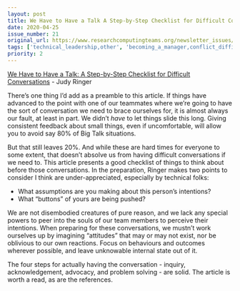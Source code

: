 ```yaml
---
layout: post
title: We Have to Have a Talk A Step-by-Step Checklist for Difficult Conversations - Judy Ringer
date: 2020-04-25
issue_number: 21
original_url: https://www.researchcomputingteams.org/newsletter_issues/0021
tags: ['technical_leadership,other', 'becoming_a_manager,conflict_difficult_discussions', 'becoming_a_manager,feedback', 'becoming_a_manager,managing_individuals']
priority: 2
---
```


<!-- markdownlint-disable MD033 -->
<!-- markdownlint-disable MD041 -->
<!-- markdownlint-disable MD049 -->

[We Have to Have a Talk: A Step-by-Step Checklist for Difficult Conversations](https://www.judyringer.com/resources/articles/we-have-to-talk-a-stepbystep-checklist-for-difficult-conversations.php) - Judy Ringer

There’s one thing I’d add as a preamble to this article.  If things have advanced to the point with one of our teammates where we’re going to have the sort of conversation we need to brace ourselves for, it is almost always our fault, at least in part.  We didn’t *have* to let things slide this long.  Giving consistent feedback about small things, even if uncomfortable, will allow you to avoid say 80% of Big Talk situations.

But that still leaves 20%.  And while these are hard times for everyone to some extent, that doesn’t absolve us from having difficult conversations if we need to.  This article presents a good checklist of things to think about before those conversations.  In the preparation, Ringer makes two points to consider I think are under-appreciated, especially by technical folks:

- What assumptions are you making about this person’s intentions?
- What “buttons” of yours are being pushed?

We are not disembodied creatures of pure reason, and we lack any special powers to peer into the souls of our team members to perceive their intentions.  When preparing for these conversations, we mustn’t work ourselves up by imagining “attitudes” that may or may not exist, nor be oblivious to our own reactions.  Focus on behaviours and outcomes wherever possible, and leave unknowable internal state out of it.

The four steps for actually having the conversation - inquiry, acknowledgement, advocacy, and problem solving - are solid.  The article is worth a read, as are the references.
